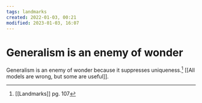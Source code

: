```yaml
---
tags: landmarks 
created: 2022-01-03, 00:21
modified: 2023-01-03, 16:07
---
```


# Generalism is an enemy of wonder
Generalism is an enemy of wonder because it suppresses uniqueness.[^1] [[All models are wrong, but some are useful]].

[^1]: [[Landmarks]] pg. 107